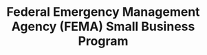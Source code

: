 ---
highlight: "false" 
title: "Federal Emergency Management Agency (FEMA) Small Business Program "
description: "FEMA’s Small Business Program’s (SBP) mission is to assist small businesses in the pursuit of federal procurements. The SBP office actively engages with FEMA’s procurement personnel to ensure that small businesses have the maximum practicable opportunity to participate in contracts."
url-link: "https://www.fema.gov/business-industry/doing-business/small-business"
type: "HTML"
gov-only: "false"
is-external: "true"
publication-date: "January 01, 2023"
reading-time: "5"
resource-type: "Information Slick"
filter: "small-business"
audience: "industry-all-businesses"
branded-offerings: "small-business-support"
---